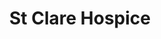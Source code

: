 ---
title: "St Clare Hospice"
url: /bishops-stortford/st-clare-hospice-south-street/
shop: Gebrauchtwaren
---